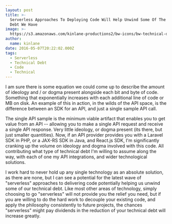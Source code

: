 ```yaml
---
layout: post
title: >-
  Serverless Approaches To Deploying Code Will Help Unwind Some Of The Technical
  Debt We Have
image: >-
  https://s3.amazonaws.com/kinlane-productions2/bw-icons/bw-technical-debt-api.png
author:
  name: kinlane
date: 2016-05-07T20:22:02.000Z
tags:
  - Serverless
  - Technical Debt
  - Code
  - Technical
---
```

I am sure there is some equation we could come up to describe the amount of ideology and / or dogma present alongside each bit and byte of code. Something that exponentially increases with each additional line of code or MB on disk. An example of this in action, in the wilds of the API space, is the difference between an SDK for an API, and just a single sample API call. 

The single API sample is the minimum viable artifact that enables you to get value from an API -- allowing you to make a single API request and receive a single API response. Very little ideology, or dogma present (its there, but just smaller quantities). Now, if an API provider provides you with a Laravel SDK in PHP, or a JAX-RS SDK in Java, and React.js SDK, I'm significantly cranking up the volume on ideology and dogma involved with this code. All contributing what type of technical debt I'm willing to assume along the way, with each of one my API integrations, and wider technological solutions.

I work hard to never hold up any single technology as an absolute solution, as there are none, but I can see a potential for the latest wave of "serverless" approaches to delivering code potentially helping us unwind some of our technical debt. Like most other areas of technology, simply choosing to go "serverless" will not provide you the relief you need, but if you are willing to do the hard work to decouple your existing code, and apply the philosophy consistently to future projects, the chances "serverless" might pay dividends in the reduction of your technical debt will increase greatly.